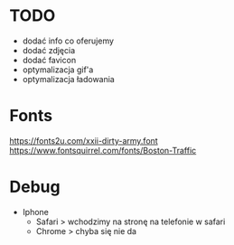 # TODO
- dodać info co oferujemy
- dodać zdjęcia
- dodać favicon
- optymalizacja gif'a
- optymalizacja ładowania



# Fonts
https://fonts2u.com/xxii-dirty-army.font
https://www.fontsquirrel.com/fonts/Boston-Traffic


# Debug
- Iphone
  - Safari > wchodzimy na stronę na telefonie w safari
  - Chrome > chyba się nie da
